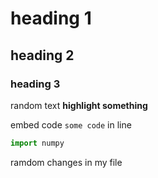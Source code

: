 # heading 1

## heading 2

### heading 3

random text **highlight something**

embed code `some code` in line

```py
import numpy
```

ramdom changes in my file
